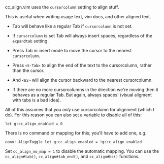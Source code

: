 cc_align.vim uses the `cursorcolumn` setting to align stuff.

This is useful when writing usage text, vim docs, and other aligned text.

- Tab will behave like a regular Tab if `cursorcolumn` is not set.

- If `cursorcolumn` is set Tab will always insert spaces, regardless of the
  `expandtab` setting.

- Press Tab in insert mode to move the cursor to the nearest `cursorcolumn`.

- Press `<S-Tab>` to align the end of the text to the cursorcolumn, rather than
  the cursor.

- And `<BS>` will align the cursor backward to the nearest cursorcolumn.

- If there are no more cursorcolumns in the direction we're moving then it
  behaves as a regular Tab. But again, always spaces! (visual aligment with
  tabs is a bad idea).

All of this assumes that you *only* use cursorcolumn for alignment (which I do).
For this reason you can also set a variable to disable all of this:

    let g:cc_align_enabled = 0

There is no command or mapping for this; you'll have to add one, e.g.

    comm! AlignToggle let g:cc_align_enabled = !g:cc_align_enabled

Set `cc_align_no_map = 1` to disable the automatic mapping. You can use the
`cc_align#tab()`, `cc_align#tab_end()`, and `cc_align#bs()` functions.
